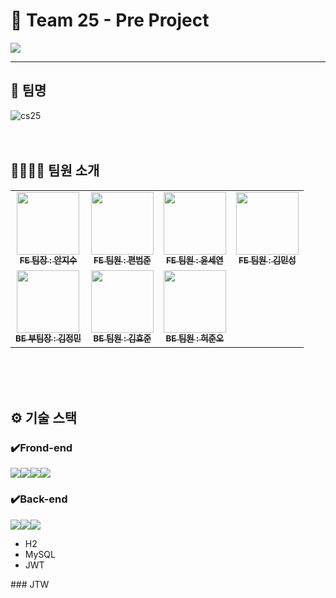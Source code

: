 # 📍 Team 25 - Pre Project
![](https://t1.daumcdn.net/cfile/tistory/9933A13359EAC02836)

---

## 🏪 팀명
![cs25](https://user-images.githubusercontent.com/102123710/199809893-99135005-f7a2-4b17-a59b-726045f197f4.png)
<br />
<br />
<br />

## 👨‍👩‍👧‍👦 팀원 소개
<!-- ALL-CONTRIBUTORS-LIST:START - Do not remove or modify this section -->
<!-- prettier-ignore-start -->
<!-- markdownlint-disable -->
<table>
  <tbody>
    <tr>
      <td align="center"><a href="https://github.com/anjigu"><img src="https://avatars.githubusercontent.com/u/102123710?v=4" width="100px;" alt=""/><br /><sub><b>FE 팀장 : 안지수</b></sub></a><br /></td>
      <td align="center"><a href="https://github.com/joon-github"><img src="https://avatars.githubusercontent.com/u/104752645?v=4" width="100px;" alt=""/><br /><sub><b>FE 팀원 : 편범준</b></sub></a><br /></td>
      <td align="center"><a href="https://github.com/sharon-youn"><img src="https://avatars.githubusercontent.com/u/107899923?v=4" width="100px;" alt=""/><br /><sub><b>FE 팀원 : 윤세연</b></sub></a><br /></td>
      <td align="center"><a href="https://github.com/MinSeongKiim"><img src="https://avatars.githubusercontent.com/u/55015415?v=4" width="100px;" alt=""/><br /><sub><b>FE 팀원 : 김민성</b></sub></a><br /></td>
     <tr/>
      <td align="center"><a href="https://github.com/jaybknd"><img src="https://avatars.githubusercontent.com/u/107941815?v=4" width="100px;" alt=""/><br /><sub><b>BE 부팀장 : 김정민</b></sub></a><br /></td>
      <td align="center"><a href="https://github.com/hyojoonm"><img src="https://avatars.githubusercontent.com/u/107922900?v=4" width="100px;" alt=""/><br /><sub><b>BE 팀원 : 김효준</b></sub></a><br /></td>
      <td align="center"><a href="https://github.com/junohheo"><img src="https://avatars.githubusercontent.com/u/107922900?v=4" width="100px;" alt=""/><br /><sub><b>BE 팀원 : 허준오</b></sub></a><br /></td>
    </tr>
  </tbody>
</table>
<br />
<br />
<br />

## ⚙️ 기술 스택
### ✔️Frond-end
<img src="https://img.shields.io/badge/React-61DAFB?style=for-the-badge&logo=React&logoColor=black"><img src="https://img.shields.io/badge/Css-1572B6?style=for-the-badge&logo=Css&logoColor=white"><img src="https://img.shields.io/badge/Redux-764ABC?style=for-the-badge&logo=Redux&logoColor=purple"><img src="https://img.shields.io/badge/Next.js-000000?style=for-the-badge&logo=Next.js&logoColor=white">
### ✔️Back-end
<img src="https://img.shields.io/badge/Spring-6DB33F?style=for-the-badge&logo=Spring&logoColor=green"><img src="https://img.shields.io/badge/Spring Boot-6DB33F?style=for-the-badge&logo=Spring Boot&logoColor=yellow"><img src="https://img.shields.io/badge/My SQL-#4479A1?style=for-the-badge&logo=My SQL&logoColor=blue">
<ul>
<li>H2</li>
<li>MySQL</li>
<li>JWT</li>
</ul>
### JTW


